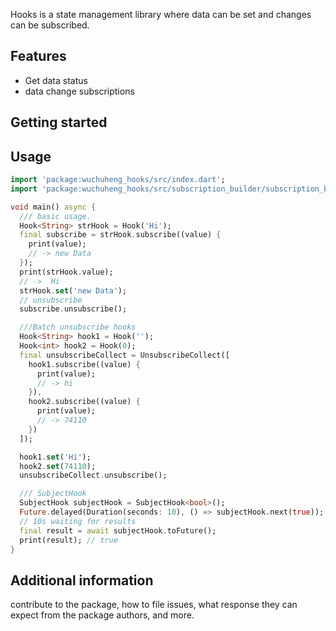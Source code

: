 
Hooks is a state management library where data can be set and changes can be subscribed.
## Features

* Get data status
* data change subscriptions

## Getting started

## Usage

```dart
import 'package:wuchuheng_hooks/src/index.dart';
import 'package:wuchuheng_hooks/src/subscription_builder/subscription_builder_abstract.dart';

void main() async {
  /// basic usage.
  Hook<String> strHook = Hook('Hi');
  final subscribe = strHook.subscribe((value) {
    print(value);
    // -> new Data
  });
  print(strHook.value);
  // ->  Hi
  strHook.set('new Data');
  // unsubscribe
  subscribe.unsubscribe();

  ///Batch unsubscribe hooks
  Hook<String> hook1 = Hook('');
  Hook<int> hook2 = Hook(0);
  final unsubscribeCollect = UnsubscribeCollect([
    hook1.subscribe((value) {
      print(value);
      // -> hi
    }),
    hook2.subscribe((value) {
      print(value);
      // -> 74110
    })
  ]);

  hook1.set('Hi');
  hook2.set(74110);
  unsubscribeCollect.unsubscribe();

  /// SubjectHook
  SubjectHook subjectHook = SubjectHook<bool>();
  Future.delayed(Duration(seconds: 10), () => subjectHook.next(true));
  // 10s waiting for results
  final result = await subjectHook.toFuture();
  print(result); // true
}
```

## Additional information

contribute to the package, how to file issues, what response they can expect 
from the package authors, and more.
